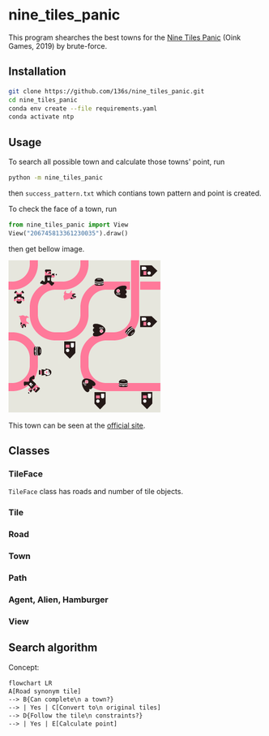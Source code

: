 # nine_tiles_panic

This program shearches the best towns for the [Nine Tiles Panic](https://oinkgames.com/en/games/analog/nine-tiles-panic/) (Oink Games, 2019) by brute-force.

## Installation

```bash
git clone https://github.com/136s/nine_tiles_panic.git
cd nine_tiles_panic
conda env create --file requirements.yaml
conda activate ntp
```

## Usage

To search all possible town and calculate those towns' point, run

```bash
python -m nine_tiles_panic
```

then `success_pattern.txt` which contians town pattern and point is created.

To check the face of a town, run

```python
from nine_tiles_panic import View
View("206745813361230035").draw()
```

then get bellow image.

![town of 206745813361230035](./docs/imgs/town_206745813361230035.png)

This town can be seen at the [official site](https://oinkgames.com/images/description/nine-tiles-panic/image02.jpg).

## Classes

### TileFace

`TileFace` class has roads and number of tile objects.

### Tile

### Road

### Town

### Path

### Agent, Alien, Hamburger

### View

## Search algorithm

Concept:

```mermaid
flowchart LR
A[Road synonym tile] 
--> B{Can complete\n a town?} 
--> | Yes | C[Convert to\n original tiles]
--> D{Follow the tile\n constraints?} 
--> | Yes | E[Calculate point]
```

